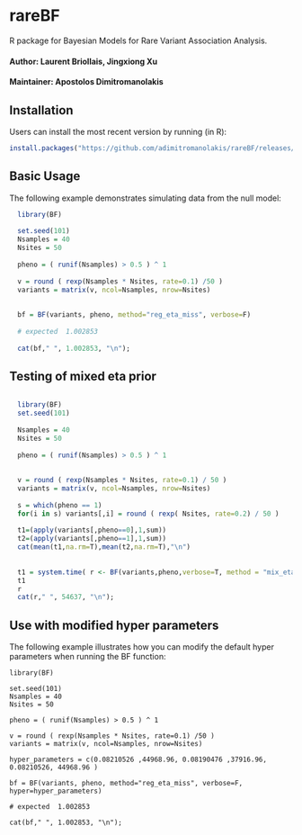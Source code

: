 # rareBF


R package for Bayesian Models for Rare Variant Association Analysis.

#### Author: Laurent Briollais, Jingxiong Xu 
#### Maintainer: Apostolos Dimitromanolakis

## Installation

Users can install the most recent version by running (in R):

```R
install.packages("https://github.com/adimitromanolakis/rareBF/releases/download/v1.03/BF_1.03.tar.gz",repos=NULL, verbose=T)
```

## Basic Usage

The following example demonstrates simulating data from the null model:


```R
  library(BF)
  
  set.seed(101)
  Nsamples = 40
  Nsites = 50
  
  pheno = ( runif(Nsamples) > 0.5 ) ^ 1
  
  v = round ( rexp(Nsamples * Nsites, rate=0.1) /50 ) 
  variants = matrix(v, ncol=Nsamples, nrow=Nsites)
  
  
  bf = BF(variants, pheno, method="reg_eta_miss", verbose=F)
 
  # expected  1.002853
  
  cat(bf," ", 1.002853, "\n");

```


## Testing of mixed eta prior


```R

  library(BF)
  set.seed(101)
  
  Nsamples = 40
  Nsites = 50
  
  pheno = ( runif(Nsamples) > 0.5 ) ^ 1
  
  
  v = round ( rexp(Nsamples * Nsites, rate=0.1) / 50 ) 
  variants = matrix(v, ncol=Nsamples, nrow=Nsites)
    
  s = which(pheno == 1)
  for(i in s) variants[,i] = round ( rexp( Nsites, rate=0.2) / 50 )   
  
  t1=(apply(variants[,pheno==0],1,sum))
  t2=(apply(variants[,pheno==1],1,sum))
  cat(mean(t1,na.rm=T),mean(t2,na.rm=T),"\n")
  
  
  t1 = system.time( r <- BF(variants,pheno,verbose=T, method = "mix_eta") )
  t1  
  r
  cat(r," ", 54637, "\n");

```


## Use with modified hyper parameters

The following example illustrates how you can modify the default hyper parameters when running the BF function:

```
library(BF)

set.seed(101)
Nsamples = 40
Nsites = 50

pheno = ( runif(Nsamples) > 0.5 ) ^ 1

v = round ( rexp(Nsamples * Nsites, rate=0.1) /50 ) 
variants = matrix(v, ncol=Nsamples, nrow=Nsites)

hyper_parameters = c(0.08210526 ,44968.96, 0.08190476 ,37916.96, 0.08210526, 44968.96 )

bf = BF(variants, pheno, method="reg_eta_miss", verbose=F, hyper=hyper_parameters)

# expected  1.002853

cat(bf," ", 1.002853, "\n");
```
